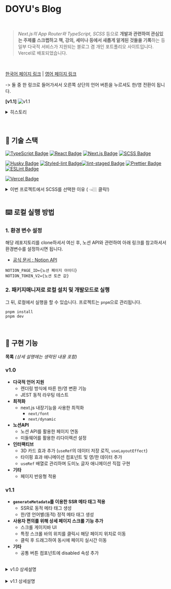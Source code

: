 
# DOYU's Blog

<br />

> _Next.js의 App Router와 TypeScript, SCSS_ 등으로 **개발과 관련하여 관심있는 주제를 스크랩하고 책, 강의, 세미나 등에서 새롭게 알게된 것들을 기록**하는 등 일부 다국적 서비스가 지원되는 블로그 겸 개인 포트폴리오 사이트입니다. Vercel로 배포되었습니다.

<br />


[한국어 페이지 링크](https://portfolio-doyu-git-notion-doyu-lee.vercel.app/ko) | 
[영어 페이지 링크](https://portfolio-doyu-git-notion-doyu-lee.vercel.app/en)

 -> 둘 중 한 링크로 들어가셔서 오른쪽 상단의 언어 버튼을 누르셔도 한/영 전환이 됩니다.

**[v1.1]**
![v1.1](https://github.com/Doyu-Lee/portfolio_doyu/assets/125176463/da8cf387-a5ec-4618-aefa-30860088425f)

<details>
  <summary> 히스토리 </summary>

<br>

**[v1.0]**
![블로그v1.0](https://github.com/Doyu-Lee/portfolio_doyu/assets/125176463/d3e87e59-4052-4498-827f-a3f48e8eab46)

</details>

<br>



<br />

## 🧐 기술 스택
[![TypeScript Badge](https://img.shields.io/badge/TypeScript-3178C6.svg?&style=for-the-badge&logo=TypeScript&logoColor=white)](https://www.typescriptlang.org/)
[![React Badge](https://img.shields.io/badge/React-61DAFB.svg?&style=for-the-badge&logo=React&logoColor=white)](https://reactjs.org/)
[![Next.js Badge](https://img.shields.io/badge/Next.js-000000.svg?&style=for-the-badge&logo=Next.js&logoColor=white)](https://nextjs.org/)
[![SCSS Badge](https://img.shields.io/badge/SCSS-CC6699.svg?&style=for-the-badge&logo=Sass&logoColor=white)](https://sass-lang.com/)

[![Husky Badge](https://img.shields.io/badge/Husky-4B32C3.svg?&style=for-the-badge)](https://typicode.github.io/husky/)
[![Styled-lint Badge](https://img.shields.io/badge/Styled--lint-DB7093.svg?&style=for-the-badge)](https://styled-components.com/docs/tooling#linting)[![lint-staged Badge](https://img.shields.io/badge/lint--staged-F7B93E.svg?&style=for-the-badge)](https://github.com/okonet/lint-staged)
[![Prettier Badge](https://img.shields.io/badge/Prettier-F7B93E.svg?&style=for-the-badge&logo=Prettier&logoColor=white)](https://prettier.io/)
[![ESLint Badge](https://img.shields.io/badge/ESLint-4B32C3.svg?&style=for-the-badge&logo=ESLint&logoColor=white)](https://eslint.org/)

[![Vercel Badge](https://img.shields.io/badge/Vercel-000000.svg?&style=for-the-badge&logo=Vercel&logoColor=white)](https://vercel.com/)

<details>
   <summary> 이번 프로젝트에서 SCSS를 선택한 이유 ( 👈🏼 클릭!) </summary>
<br />

* 특히 **SCSS를 선택한 이유**는 앞서 사용해본 Styled-Component와 Emotion과 같은 CSS-in-JS는 런타임에서 스타일 직렬화가 일어나기 때문에 어느정도 `런타임 비용이 든다`는 문제가 있기 때문이었습니다. 
- CSS-in-JS 방식 중에서도 런타임 비용이 들지 않는 Vanilla Extract 등의 라이브러리 경우에도 결국 CSS-in-JS의 특징인 컴포넌트가 처음 마운트 될 때 스타일이 계속 삽입되어 브라우저가 모든 `DOM 노드에서 스타일이 다시 계산된다`는 한계가 있습니다. 
- 결론적으로 CSS-in-JS를 쓰는 이유 중 하나인 스타일이 지역 스코프라는 점과, CSS 파일이 해당 컴포넌트와 같은 위치에 배치된다는 것은 CSS 모듈로 해결할 수 있고, CSS 모듈에서 코드 중복의 단점은 **SCSS**를 사용하여 mixin 변수활용으로 해결했습니다. 

</details>

<br>



## ⌨️ 로컬 실행 방법

### 1. 환경 변수 설정 

해당 레포지토리를 clone하셔서 여신 후, 노션 API와 관련하여 아래 링크를 참고하셔서 환경변수를 설정하시면 됩니다.
- [공식 문서 : Notion API](https://developers.notion.com/docs/create-a-notion-integration)

```
NOTION_PAGE_ID={노션 페이지 아이디}
NOTION_TOKEN_V2={노션 토큰 값}
```

### 2. 패키지매니저로 로컬 설치 및 개발모드로 실행

그 뒤, 로컬에서 실행을 할 수 있습니다. 프로젝트는 `pnpm`으로 관리됩니다.

```
pnpm install
pnpm dev
```

<br />

## 🌟 구현 기능

**목록** _(상세 설명에는 생략된 내용 포함)_

### v1.0
- **다국적 언어 지원**
  - 렌더링 방식에 따른 한/영 변환 기능
  - JEST 동적 라우팅 테스트
- **최적화**
  - next.js 내장기능을 사용한 최적화
    - `next/font`
    - `next/dynamic` 
- **노션API**
  - 노션 API를 활용한 페이지 연동
  - 미들웨어를 활용한 리다이렉션 설정 
- **인터랙티브**
  - 3D 카드 효과 추가 (`useRef`의 데이터 저장 로직, `useLayoutEffect`)
  - 타이핑 효과 애니메이션 컴포넌트 및 영/한 데이터 추가
  - `useRef` 배열로 관리하며 도미노 글자 애니메이션 직접 구현
- **기타**
  - 페이지 반응형 적용 

### v1.1
- **`generateMetadata`를 이용한 SSR 메타 태그 적용**
  - SSR로 동적 메타 태그 생성
  - 한/영 언어별(동적) 정적 메타 태그 생성
- **사용자 편의를 위해 상세 페이지 스크롤 기능 추가**
  - 스크롤 게이지바 UI 
  - 특정 스크롤 바의 위치를 클릭시 해당 페이지 위치로 이동 
  - 클릭 후 드래그하여 동시에 페이지 실시간 이동
- **기타**
  - 공통 버튼 컴포넌트에 disabled 속성 추가 


<br />

<details>
  <summary> v1.0 상세설명 </summary>

<br>
 
 ### - 다국적 언어 지원

<br />

#### 1. 렌더링 방식에 따른 한/영 변환 기능
- 지원하는 언어 별 json 데이터 생성
- SSR / CSR용 useTranslation 훅 개별 생성 
- 페이지마다 params 및 URL 추출 로직을 추가 
- `en/roadmap`에서 언어 전환 버튼을 눌렀을 때, `ko`가 아니라 `ko/roadmap`으로 이동하도록 함.
- 헤더에서 한/영 변환에 따른 폰트를 개별적으로 적용

<br />

#### 2. JEST 동적 라우팅 테스트
- 전역에 jest react-i18next 모듈 추가
- 동적 라우팅에 따라 라우팅 테스트 수정 

<br />

### - 최적화

<br />

#### 1. next.js 내장기능을 사용한 최적화 
- `next/link`, `next/dynamic`, `next/font`, `next/image` 등을 이용한 성능 최적화 

##### [next/font] 
- 폰트의 경우 아래와 같이 전역 변수로 등록하여 사용

``` typescript
import {
  Space_Mono, // Google font의 Space Mono 같이 띄어쓰기가 되어있는 폰트명은 언더바 사용 
...
} from 'next/font/google';

export const spaceMono = Space_Mono({
  subsets: ['latin'],
  weight: '400',
  variable: '--font-spaceMono',  // 전역변수로 등록
});
```

```typescript
// 최상위 layout.tsx
import {
...
  spaceMono,
} from '../../../public/fonts/fonts';


export default function RootLayout({ children, params: { lng } }: RootLayoutProps) {
  const fontVariables = `
...
  ${spaceMono.variable} 
`;

  return (
    <html lang={lng} dir={dir(lng)} className={fontVariables}> // html 태그에 className으로 넣어준 뒤 사용
```

> `next/font/google`에 내장되어 있는 영어 폰트에 한하여 빌드타임에 미리 로컬에 폰트를 저장할 수 있기 때문에 영문 폰트와 관련된 layout shift를 최소화하여 성능을 최적화하였습니다. 외부에서 가져온 한글 폰트는 로딩 컴포넌트를 삽입하여 로드되기 전 레이아웃이 깨지는 현상을 막았습니다.


##### [next/dynamic]

> preload 될 필요가 없는 컴포넌트는 Lazy Loading으로 네트워크 비용을 절감시키고자 했습니다.

``` typescript
const ContactArticle = dynamic(() => import('@/components/contacts/ContactArticle'), {
  ssr: false,
});
```


<br />

### - 노션API

<br />

#### 1. 노션 API를 활용한 페이지 연동 

<br />

 #### 2. 미들웨어를 활용한 리다이렉션 설정
  - 리다이렉션 이슈를 미들웨어를 활용하여 해결

  > 현재 웹사이트는 다국어 지원으로 `/ko` 또는 `/en`과 같이 지원 언어 데이터 값이 경로에 포함이 됩니다. 문제는 노션 페이지 개별 게시글을 입력할 경우 자동으로 `/{페이지 값}`으로 이동한다는 것이었습니다.
  >  - useRouter을 쓸 수 없는 SSR 메인 페이지였고, SSR에서는 리다이렉션 기능이 지원되지 않음을 확인했습니다.
  >  - 따라서 react.config에서 redirection 설정을 하고자 했으나 `/{페이지값} -> /ko/{페이지값}` 이렇게 동적 언어 데이터가 아닌 특정 데이터 값을 입력해줘야 했고, 그후 다시 홈 버튼을 누르면 `/ko/{페이지값}/ko` 등으로 나오는 사이드 이펙트가 있었습니다.
  >  - app 폴더 동위에 middleware를 생성하여 redirection 시키는 것으로 해결했습니다.

<br />

### - 인터랙티브 

<br />

#### 1. 3D 카드 효과 추가
- `transform-style: preserve-3d` 속성을 활용 
- 데이터가 변동되면 화면이 리렌더링되는 useState 대신 useRef를 사용하여 데이터 변경 
- `useLayoutEffect`를 이용하여 컴포넌트가 렌더링되기 전에 동기적으로 애니메이션 이벤트 등록 및 함수 실행
- 애니메이션 최적화 API `requestAnimationFrame()` 적용

<br />

#### 2. 타이핑 효과 애니메이션 컴포넌트 및 영/한 데이터 추가
- `react-typist` 라이브러리를 사용했지만 최신 React 18버전 이상에서 호환되지 않는 일부 성능 문제가 발생
- [해당 라이브러리 레포지토리 이슈](https://github.com/jstejada/react-typist/issues/124)에서 관련 문제 발견 후, 2022년 초부터 업데이트가 안 되고 있다는 것을 확인 
- `react-simple-typist`로 라이브러리 교체 후 이상없이 작동 

<br />

#### 3. useRef 배열로 관리하며 도미노 글자 애니메이션 직접 구현 
- span을 생성하는 `useEffect`, 해당 span에 시간차로 css를 적용하는 `useEffect`로 도미노처럼 차례대로 쓰러지는 듯한 글자 애니메이션을 적용
- `useEffect` 안에서 `useRef`과 같은 훅 사용이 불가능하기 때문에 `useEffect` 안에서 각 글자 데이터들이 map 함수에서 span 태그를 생성하는 로직을 짤 때 `createRef`를 사용하였지만 추후 함수 컴포넌트 방식에 맞게 `useRef`를 배열로 선언해준 다음 `useEffect` 안의 map 함수에서 해당 배열에 span 태그와 `ref` 값을 차례로 할당시키는 방법으로 리팩토링

```typeScript
  const [childRef, setChildRef] = useState<React.JSX.Element[]>([]);
  const spanRefs = useRef<null[] | HTMLSpanElement[]>([]);
  ...
  useEffect(() => {
    ...
      letters.map((letter, index) => {  // 예 ) letters =  '망고'.split('');
        const newSpan = (
          <span
            key={Math.random()}
            ref={(el) => {
              spanRef.current[index] = el;
            }}
          >
            {letter}
          </span>
        );
        return setChildRef((prev) => [...prev, newSpan]);
      });
    }

    return () => setChildRef([]);
  }, [titleLetters]);

  ...
    return (
          <div>
            {childRef}  // 예) <span>망</span> <span>고</span>  
          </div>
```

<br />

### - 기타

<br />

#### 1. 페이지 반응형 적용 
- 예상하는 사용자 접속 경로는 웹이지만, 갤럭시 폴드 (min-width : 280px)까지 반응형 적용 


![블로그](https://github.com/Doyu-Lee/portfolio_doyu/assets/125176463/d3e87e59-4052-4498-827f-a3f48e8eab46)

</details>

<br>


<details>
  <summary> v1.1 상세설명 </summary>

<br>

### - `generateMetadata`를 이용한 SSR 메타 태그 적용

<br />

#### 1. SSR로 동적 메타 태그 생성 
```typeScript
type Props = {
  params: { pageId: string }; // params에서 현재 pageId 추출 
};

export const generateMetadata = async ({
  params: { pageId },
}: Props): Promise<Metadata> => {
  const recordMap = await notion.getPage(pageId); 
  const title = getPageTitle(recordMap);   // 해당 pageId의 제목 데이터 가져오기

  return {
    title,
    openGraph: {
      title,
    },
  };
};

```


#### 2. SSR로 한/영 언어별(동적) 정적 메타 태그 생성 

```typeScript
type Props = {
  params: { lng: string }; // params 에서 언어 상태 추출 
};

export const generateMetadata = async ({ params: { lng } }: Props): Promise<Metadata> => {
  // 언어 상태에 따른 정적 메타 데이터 생성
  return lng === 'ko' ? homeMetaData.metadataKO : homeMetaData.metadataEN; 
};

```


<br />

### - 사용자 편의를 위해 상세 페이지 스크롤 기능 추가
<br />

#### 1. 스크롤 게이지바 UI 출력 
- `useRef`를 사용하여 전체 브라우저의 높이에서 100vh를 뺀 후, scrollTop 위치를 구하여 비율 계산 

<br />

#### 2. 클릭 후 드래그하여 동시에 페이지 실시간 이동 
- mousedown, mousemove, click 이벤트를 이용하여 이벤트가 일어난 순서대로 events라는 변수를 useState로 상태 관리 
- click 했을 때 바로 해당 클릭된 위치로 스크롤 이동 
- click -> mousedown -> mousemove 가 일어난 경우 역시 실시간으로 마우스 위치로 스크롤 동기화
<br />
</details>

<br>